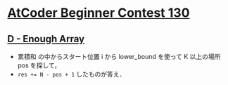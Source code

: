 # [AtCoder Beginner Contest 130](https://atcoder.jp/contests/abc130)

## [D - Enough Array](https://atcoder.jp/contests/abc130/tasks/abc130_d)
- 累積和 の中からスタート位置 i から lower_bound を使って K 以上の場所 pos を探して，
- `res += N - pos + 1` したものが答え．
